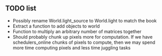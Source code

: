 TODO list
---

- Possibly rename World.light_source to World.light to match the book
- Extract a function to add objects to world
- Function to multiply an arbitrary number of matrices together
- Should probably chunk up pixels more for computation. If we have
  schedulers_online chunks of pixels to compute, then we may spend
  more time computing pixels and less time juggling tasks
